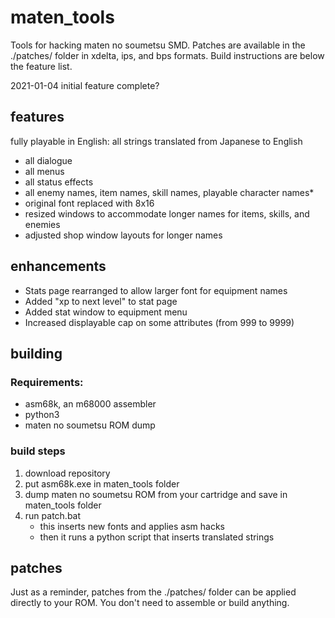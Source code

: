 # maten_tools
 Tools for hacking maten no soumetsu SMD. Patches are available in the ./patches/ folder in xdelta, ips, and bps formats. Build instructions are below the feature list.


2021-01-04	initial feature complete?
## features
fully playable in English: all strings translated from Japanese to English
* all dialogue
* all menus
* all status effects
* all enemy names, item names, skill names, playable character names*
* original font replaced with 8x16
* resized windows to accommodate longer names for items, skills, and enemies
* adjusted shop window layouts for longer names
	
## enhancements
* Stats page rearranged to allow larger font for equipment names
* Added "xp to next level" to stat page
* Added stat window to equipment menu
* Increased displayable cap on some attributes (from 999 to 9999)

## building
### Requirements:
* asm68k, an m68000 assembler
* python3
* maten no soumetsu ROM dump
### build steps
1. download repository
1. put asm68k.exe in maten_tools folder
2. dump maten no soumetsu ROM from your cartridge and save in maten_tools folder
3. run patch.bat
	* this inserts new fonts and applies asm hacks
	* then it runs a python script that inserts translated strings
 
 ## patches
 Just as a reminder, patches from the ./patches/ folder can be applied directly to your ROM. You don't need to assemble or build anything.
